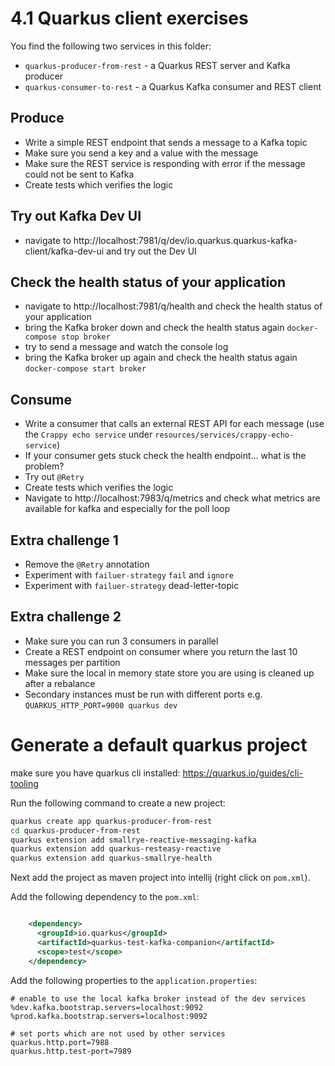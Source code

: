 # 4.1 Quarkus client exercises

You find the following two services in this folder:

* `quarkus-producer-from-rest` - a Quarkus REST server and Kafka producer
* `quarkus-consumer-to-rest` - a Quarkus Kafka consumer and REST client



## Produce

* Write a simple REST endpoint that sends a message to a Kafka topic
* Make sure you send a key and a value with the message
* Make sure the REST service is responding with error if the message could not be sent to Kafka
* Create tests which verifies the logic

## Try out Kafka Dev UI

* navigate to http://localhost:7981/q/dev/io.quarkus.quarkus-kafka-client/kafka-dev-ui and try out the Dev UI

## Check the health status of your application

* navigate to http://localhost:7981/q/health and check the health status of your application
* bring the Kafka broker down and check the health status again `docker-compose stop broker`
* try to send a message and watch the console log
* bring the Kafka broker up again and check the health status again `docker-compose start broker`

## Consume

* Write a consumer that calls an external REST API for each message (use the `Crappy echo service` under `resources/services/crappy-echo-service`)
* If your consumer gets stuck check the health endpoint... what is the problem?
* Try out `@Retry`
* Create tests which verifies the logic
* Navigate to http://localhost:7983/q/metrics and check what metrics are available for kafka and especially for the poll loop


## Extra challenge 1

* Remove the `@Retry` annotation
* Experiment with `failuer-strategy` `fail` and `ignore`
* Experiment with `failuer-strategy` dead-letter-topic

## Extra challenge 2

* Make sure you can run 3 consumers in parallel
* Create a REST endpoint on consumer where you return the last 10 messages per partition
* Make sure the local in memory state store you are using is cleaned up after a rebalance
* Secondary instances must be run with different ports e.g. `QUARKUS_HTTP_PORT=9000 quarkus dev`


# Generate a default quarkus project

make sure you have quarkus cli installed: https://quarkus.io/guides/cli-tooling

Run the following command to create a new project:

```bash
quarkus create app quarkus-producer-from-rest
cd quarkus-producer-from-rest
quarkus extension add smallrye-reactive-messaging-kafka
quarkus extension add quarkus-resteasy-reactive
quarkus extension add quarkus-smallrye-health
```

Next add the project as maven project into intellij (right click on `pom.xml`).

Add the following dependency to the `pom.xml`:

```xml

    <dependency>
      <groupId>io.quarkus</groupId>
      <artifactId>quarkus-test-kafka-companion</artifactId>
      <scope>test</scope>
    </dependency> 
```

Add the following properties to the `application.properties`:

```properties
# enable to use the local kafka broker instead of the dev services
%dev.kafka.bootstrap.servers=localhost:9092
%prod.kafka.bootstrap.servers=localhost:9092

# set ports which are not used by other services
quarkus.http.port=7988
quarkus.http.test-port=7989
```
